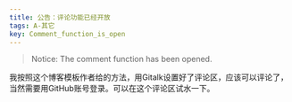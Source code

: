 ```yaml
---
title: 公告：评论功能已经开放
tags: A-其它
key: Comment_function_is_open
---
```


> Notice: The comment function has been opened.

<!--more-->

我按照这个博客模板作者给的方法，用Gitalk设置好了评论区，应该可以评论了，当然需要用GitHub账号登录。可以在这个评论区试水一下。

